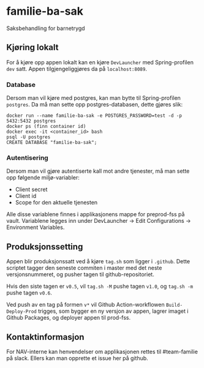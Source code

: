 # familie-ba-sak
Saksbehandling for barnetrygd

## Kjøring lokalt
For å kjøre opp appen lokalt kan en kjøre `DevLauncher` med Spring-profilen `dev` satt.
Appen tilgjengeliggjøres da på `localhost:8089`. 

### Database
Dersom man vil kjøre med postgres, kan man bytte til Spring-profilen `postgres`. Da må man sette opp postgres-databasen, dette gjøres slik:
```
docker run --name familie-ba-sak -e POSTGRES_PASSWORD=test -d -p 5432:5432 postgres
docker ps (finn container id)
docker exec -it <container_id> bash
psql -U postgres
CREATE DATABASE "familie-ba-sak";
```

### Autentisering
Dersom man vil gjøre autentiserte kall mot andre tjenester, må man sette opp følgende miljø-variabler:
* Client secret
* Client id
* Scope for den aktuelle tjenesten

Alle disse variablene finnes i applikasjonens mappe for preprod-fss på vault.
Variablene legges inn under DevLauncher -> Edit Configurations -> Environment Variables. 

## Produksjonssetting
Appen blir produksjonssatt ved å kjøre `tag.sh` som ligger i `.github`. Dette scriptet tagger den seneste commiten i master med det neste versjonsnummeret, og pusher tagen til github-repositoriet.

Hvis den siste tagen er `v0.5`, vil `tag.sh -M` pushe tagen `v1.0`, og `tag.sh -m` pushe tagen `v0.6`.

Ved push av en tag på formen `v*` vil Github Action-workflowen `Build-Deploy-Prod` trigges, som bygger en ny versjon av appen, lagrer imaget i Github Packages, og deployer appen til prod-fss.

## Kontaktinformasjon
For NAV-interne kan henvendelser om applikasjonen rettes til #team-familie på slack. Ellers kan man opprette et issue her på github.
